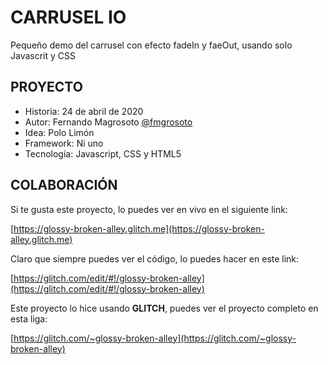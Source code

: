 # CARRUSEL IO

Pequeño demo del carrusel con efecto fadeIn y faeOut, usando solo Javascrit y CSS

## PROYECTO

* Historia: 24 de abril de 2020
* Autor: Fernando Magrosoto [@fmgrosoto](https://twitter.com/fmagrosoto)
* Idea: Polo Limón
* Framework: Ni uno
* Tecnología: Javascript, CSS y HTML5

## COLABORACIÓN

Si te gusta este proyecto, lo puedes ver en vivo en el siguiente link:

[https://glossy-broken-alley.glitch.me](https://glossy-broken-alley.glitch.me)

Claro que siempre puedes ver el código, lo puedes hacer en este link:

[https://glitch.com/edit/#!/glossy-broken-alley](https://glitch.com/edit/#!/glossy-broken-alley)

Este proyecto lo hice usando **GLITCH**, puedes ver el proyecto completo en esta liga:

[https://glitch.com/~glossy-broken-alley](https://glitch.com/~glossy-broken-alley)